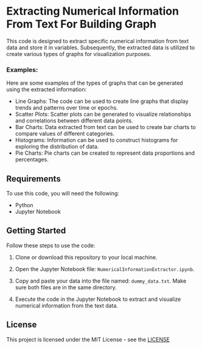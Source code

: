 # Extracting Numerical Information From Text For Building Graph

This code is designed to extract specific numerical information from text data and store it in variables. Subsequently, the extracted data is utilized to create various types of graphs for visualization purposes.

### Examples:

Here are some examples of the types of graphs that can be generated using the extracted information:
- Line Graphs: The code can be used to create line graphs that display trends and patterns over time or epochs.
- Scatter Plots: Scatter plots can be generated to visualize relationships and correlations between different data points.
- Bar Charts: Data extracted from text can be used to create bar charts to compare values of different categories.
- Histograms: Information can be used to construct histograms for exploring the distribution of data.
- Pie Charts: Pie charts can be created to represent data proportions and percentages.

## Requirements

To use this code, you will need the following:

- Python
- Jupyter Notebook

## Getting Started

Follow these steps to use the code:

1. Clone or download this repository to your local machine.

2. Open the Jupyter Notebook file: `NumericalInformationExtractor.ipynb`.

3. Copy and paste your data into the file named: `dummy_data.txt`. Make sure both files are in the same directory.

4. Execute the code in the Jupyter Notebook to extract and visualize numerical information from the text data.

## License

This project is licensed under the MIT License - see the [LICENSE](LICENSE)
